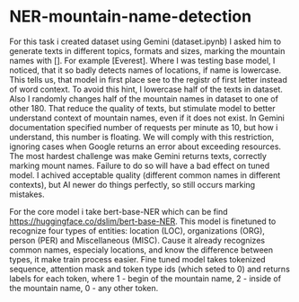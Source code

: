 # NER-mountain-name-detection
For this task i created dataset using Gemini (dataset.ipynb)
I asked him to generate texts in different topics, formats and sizes, marking the mountain names with []. For example [Everest].
Where I was testing base model, I noticed, that it so badly detects names of locations, if name is lowercase. This tells us, that model in first place see to the registr of first letter instead of word context. To avoid this hint, I lowercase half of the texts in dataset. Also I randomly changes half of the mountain names in dataset to one of other 180. That reduce the quality of texts, but stimulate model to better understand context of mountain names, even if it does not exist.
In Gemini documentation specified number of requests per minute as 10, but how i understand, this number is floating. We will comply with this restriction, ignoring cases when Google returns an error about exceeding resources.
The most hardest challenge was make Gemini returns texts, correctly marking mount names. Failure to do so will have a bad effect on tuned model. I achived acceptable quality (different common names in different contexts), but AI newer do things perfectly, so still occurs marking mistakes.

For the core model i take bert-base-NER which can be find https://huggingface.co/dslim/bert-base-NER. This model is finetuned to recognize four types of entities: location (LOC), organizations (ORG), person (PER) and Miscellaneous (MISC). Cause it already recognizes common names, especialy locations, and know the difference between types, it make train process easier.
Fine tuned model takes tokenized sequence, attention mask and token type ids (which seted to 0) and returns labels for each token, where 1 - begin of the mountain name, 2 - inside of the mountain name, 0 - any other token.
